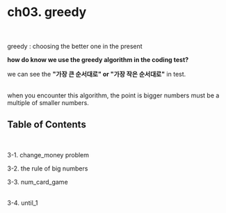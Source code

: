 # ch03. greedy
<br>
<br>
greedy : choosing the better one in the present
<br>

**how do know we use the greedy algorithm in the coding test?**
<br>

we can see the **"가장 큰 순서대로" or "가장 작은 순서대로"** in test.

<br>
when you encounter this algorithm, the point is bigger numbers must be a multiple of smaller numbers.

<br>

## Table of Contents
<br>

3-1. change_money problem
<br>

3-2. the rule of big numbers
<br>

3-3. num_card_game

<br>
3-4. until_1